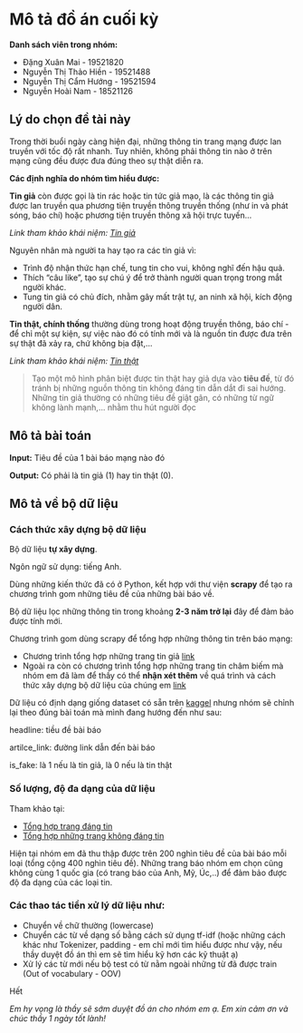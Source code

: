 # Mô tả đồ án cuối kỳ
**Danh sách viên trong nhóm:**
+  Đặng Xuân Mai - 19521820
+  Nguyễn Thị Thảo Hiền - 19521488
+  Nguyễn Thị Cẩm Hướng - 19521594
+  Nguyễn Hoài Nam - 18521126

## Lý do chọn đề tài này
Trong thời buổi ngày càng hiện đại, những thông tin trang mạng được lan truyền với tốc độ rất nhanh. Tuy nhiên, không phải thông tin nào ở trên mạng cũng đều được đưa đúng theo sự thật diễn ra.

**Các định nghĩa do nhóm tìm hiểu được:**

**Tin giả** còn được gọi là tin rác hoặc tin tức giả mạo, là các thông tin giả được lan truyền qua phương tiện truyền thông truyền thống (như in và phát sóng, báo chí) hoặc phương tiện truyền thông xã hội trực tuyến...

*Link tham khảo khái niệm: [Tin giả](https://luathoangphi.vn/tin-gia-la-gi-dang-tin-gia-bi-xu-phat-nhu-the-nao/)*

Nguyên nhân mà người ta hay tạo ra các tin giả vì:
+ Trình độ nhận thức hạn chế, tung tin cho vui, không nghĩ đến hậu quả. 
+ Thích “câu like”, tạo sự chú ý để trở thành người quan trọng trong mắt người khác. 
+ Tung tin giả có chủ đích, nhằm gây mất trật tự, an ninh xã hội, kích động người dân.

**Tin thật, chính thống** thường dùng trong hoạt động truyền thông, báo chí - để chỉ một sự kiện, sự việc nào đó có tính mới và là nguồn tin được đưa trên sự thật đã xảy ra, chứ không bịa đặt,...

*Link tham khảo khái niệm: [Tin thật](https://sites.google.com/a/ecolaw.vn/viet-va-phat-hanh-mot-thong-cao-bao-chi/mot-so-khai-niem-co-ban-trong-truyen-thong-bao-chi/tin-tin-tuc-bao-chi-la-gi)*

> Tạo một mô hình phân biệt được tin thật hay giả dựa vào **tiêu đề**, từ đó tránh bị những nguồn thông tin không đáng tin dẫn dắt đi sai hướng. Những tin giả thường có những tiêu đề giật gân, có những từ ngữ không lành mạnh,... nhằm thu hút người đọc

## Mô tả bài toán
**Input:** Tiêu đề của 1 bài báo mạng nào đó

**Output:** Có phải là tin giả (1) hay tin thật (0).

## Mô tả về bộ dữ liệu
### Cách thức xây dựng bộ dữ liệu
Bộ dữ liệu **tự xây dựng**. 

Ngôn ngữ sử dụng: tiếng Anh.

Dùng những kiến thức đã có ở Python, kết hợp với thư viện **scrapy** để tạo ra chương trình gom những tiêu đề của những bài báo về.

Bộ dữ liệu lọc những thông tin trong khoảng **2-3 năm trở lại** đây để đảm bảo được tính mới. 

Chương trình gom dùng scrapy để tổng hợp những thông tin trên báo mạng:
+ Chương trình tổng hợp những trang tin giả [link](https://github.com/dxmai/CS114.L21.KHCL/blob/main/FinalProject/Collect_Data.ipynb)
+ Ngoài ra còn có chương trình tổng hợp những trang tin châm biếm mà nhóm em đã làm để thầy có thể **nhận xét thêm** về quá trình và cách thức xây dựng bộ dữ liệu của chúng em [link](https://github.com/dxmai/CS114.L21.KHCL/blob/main/Colab/SarcasmDetection/SarcasmDetection.ipynb)

Dữ liệu có định dạng giống dataset có sẵn trên [kaggel](https://www.kaggle.com/rmisra/news-headlines-dataset-for-sarcasm-detection) nhưng nhóm sẽ chỉnh lại theo đúng bài toán mà mình đang hướng đến như sau:

headline: tiều đề bài báo

artilce_link: đường link dẫn đến bài báo

is_fake: là 1 nếu là tin giả, là 0 nếu là tin thật

### Số lượng, độ đa dạng của dữ liệu
Tham khảo tại: 
+ [Tổng hợp trang đáng tin](https://www.makeuseof.com/tag/trust-news-sites/)
+ [Tổng hợp những trang không đáng tin](https://www.dailydot.com/debug/fake-news-sites-list-facebook/)

Hiện tại nhóm em đã thu thập được trên 200 nghìn tiêu đề của bài báo mỗi loại (tổng cộng 400 nghìn tiêu đề). Những trang báo nhóm em chọn cũng không cùng 1 quốc gia (có trang báo của Anh, Mỹ, Úc,..) để đảm bảo được độ đa dạng của các loại tin.

### Các thao tác tiền xử lý dữ liệu như:
+ Chuyển về chữ thường (lowercase)
+ Chuyển các từ về dạng số bằng cách sử dụng tf-idf (hoặc những cách khác như Tokenizer, padding - em chỉ mới tìm hiểu được như vậy, nếu thầy duyệt đồ án thì em sẽ tìm hiểu kỹ hơn các kỹ thuật ạ)
+ Xử lý các từ mới nếu bộ test có từ nằm ngoài những từ đã được train (Out of vocabulary - OOV)

 Hết
 
*Em hy vọng là thầy sẽ sớm duyệt đồ án cho nhóm em ạ. Em xin cảm ơn và chúc thầy 1 ngày tốt lành!*







